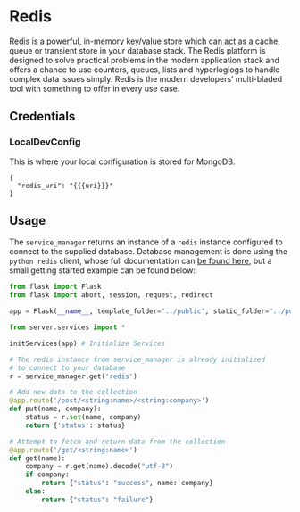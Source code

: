 # Redis

Redis is a powerful, in-memory key/value store which can act as a cache, queue or transient store in your database stack. The Redis platform is designed to solve practical problems in the modern application stack and offers a chance to use counters, queues, lists and hyperloglogs to handle complex data issues simply. Redis is the modern developers’ multi-bladed tool with something to offer in every use case.

##  Credentials

###  LocalDevConfig

This is where your local configuration is stored for MongoDB.
```
{
  "redis_uri": "{{{uri}}}"
}
```

## Usage

The `service_manager` returns an instance of a `redis` instance configured to connect to the supplied database. Database management is done using the `python redis` client, whose full documentation can [be found here](https://pypi.python.org/pypi/redis),
but a small getting started example can be found below:

```python
from flask import Flask
from flask import abort, session, request, redirect

app = Flask(__name__, template_folder="../public", static_folder="../public", static_url_path='')

from server.services import *

initServices(app) # Initialize Services

# The redis instance from service_manager is already initialized
# to connect to your database
r = service_manager.get('redis')

# Add new data to the collection
@app.route('/post/<string:name>/<string:company>')
def put(name, company):
	status = r.set(name, company)
	return {'status': status}

# Attempt to fetch and return data from the collection
@app.route('/get/<string:name>')
def get(name):
	company = r.get(name).decode("utf-8")
	if company:
		return {"status": "success", name: company}
	else:
		return {"status": "failure"}
```

